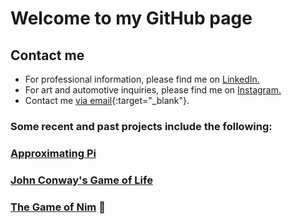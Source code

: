 # Welcome to my GitHub page

## Contact me

- For professional information, please find me on <a href="https://www.linkedin.com/in/richiemichael/" target="_blank">LinkedIn.</a>
- For art and automotive inquiries, please find me on <a href="https://www.instagram.com/slow_stig/?hl=en" target="_blank">Instagram.</a>
- Contact me [via email](mailto:michael.richie.r3@gmail.com){:target="_blank"}.

### Some recent and past projects include the following:

### [Approximating Pi](https://m-stig.github.io/find-pi)

### [John Conway's Game of Life](https://m-stig.github.io/life-game)

### [The Game of Nim](https://m-stig.github.io/error) 🚧
